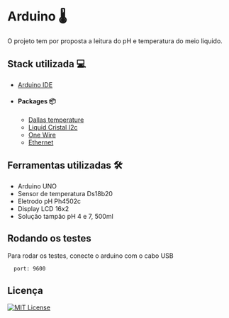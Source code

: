 # Arduino 🌡️

O projeto tem por proposta a leitura do pH e temperatura do meio liquido.




## Stack utilizada 💻

- [Arduino IDE](https://docs.arduino.cc/?_gl=1*nlelgw*_ga*Mjk3Nzg3NTE0LjE2OTc0ODg3MDA.*_ga_NEXN8H46L5*MTY5NzQ4ODY5OS4xLjEuMTY5NzQ4ODcwMi4wLjAuMA..)
- #### Packages 📦
    - [Dallas temperature](https://www.arduino.cc/reference/en/libraries/dallastemperature/)
    - [Liquid Cristal I2c](https://www.arduinolibraries.info/libraries/liquid-crystal-i2-c)
    - [One Wire](https://www.arduino.cc/reference/en/libraries/onewire/)
    - [Ethernet](https://www.arduino.cc/reference/en/libraries/ethernet/)




## Ferramentas utilizadas 🛠️

- Arduino UNO
- Sensor de temperatura Ds18b20
- Eletrodo pH Ph4502c
- Display LCD 16x2
- Solução tampão pH 4 e 7, 500ml 


## Rodando os testes

Para rodar os testes, conecte o arduino com o cabo USB 

```bash
  port: 9600
```


## Licença

[![MIT License](https://img.shields.io/badge/License-MIT-green.svg)](https://choosealicense.com/licenses/mit/)

